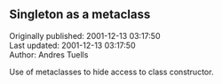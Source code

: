 ## Singleton as a metaclass  
Originally published: 2001-12-13 03:17:50  
Last updated: 2001-12-13 03:17:50  
Author: Andres Tuells  
  
Use of metaclasses to hide access to class constructor.
